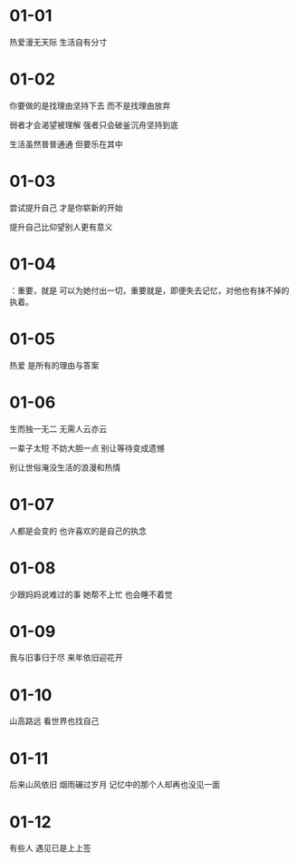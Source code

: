 # 01-01

热爱漫无天际 生活自有分寸

# 01-02

你要做的是找理由坚持下去 而不是找理由放弃

弱者才会渴望被理解 强者只会破釜沉舟坚持到底

生活虽然普普通通 但要乐在其中

# 01-03

尝试提升自己 才是你崭新的开始

提升自己比仰望别人更有意义

# 01-04

：重要，就是 可以为她付出一切，重要就是，即便失去记忆，对他也有抹不掉的执着。

# 01-05

热爱 是所有的理由与答案

# 01-06

生而独一无二 无需人云亦云

一辈子太短 不妨大胆一点 别让等待变成遗憾

别让世俗淹没生活的浪漫和热情

# 01-07

人都是会变的 也许喜欢的是自己的执念

# 01-08

少跟妈妈说难过的事 她帮不上忙 也会睡不着觉

# 01-09

我与旧事归于尽 来年依旧迎花开

# 01-10

山高路远 看世界也找自己

# 01-11

后来山风依旧 烟雨碾过岁月 记忆中的那个人却再也没见一面

# 01-12

有些人 遇见已是上上签
